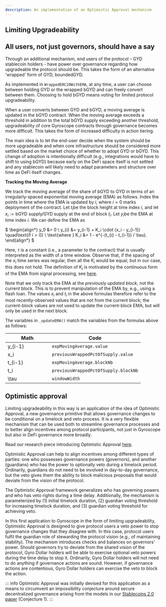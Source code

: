 ```yaml
---
description: An implementation of an Optimistic Approval mechanism
---
```


## Limiting Upgradeability

## All users, not just governors, should have a say

Through an additional mechanism, end users of the protocol - GYD stablecoin holders - have  power over governance regarding how upgradeable the protocol should be. This takes the form of an alternative 'wrapped' form of GYD, boundedGYD.

As implemented in `WrappedERC20WithEMA`, at any time, a user can choose between holding GYD or the wrapped bGYD and can freely convert between them. Choosing to hold bGYD means voting for limited protocol upgradeability.&#x20;

When a user converts between GYD and bGYD, a moving average is updated in the bGYD contract. When the moving average exceeds a threshold in addition to the total bGYD supply exceeding another threshold, upgradeability of core Gyroscope contracts through governance becomes more difficult. This takes the form of increased difficulty in action tiering.

The main idea is to let the end-user decide when the system should be more upgradeable and when core infrastructure should be considered more settled based on the market choice of whether to adopt GYD or bGYD. This change of adoption is intentionally difficult (e.g., integrations would have to shift to using bGYD) because early on the DeFi space itself is not settled and any stablecoin will likely need to adapt parameters and structure over time as DeFi itself changes.

**Tracking the Moving Average**

We track the moving average of the share of bGYD to GYD in terms of an irregularly-spaced exponential moving average (EMA) as follows. Index the points in time where the EMA is updated by $i$, where $i=0$ marks deployment of the contract. Let $t_i$be the block height at time index $i$, and let $x_i := \text{bGYD supply}/\text{GYD supply}$ at the end of block $t_i$. Let $y_i$be the EMA at time index $i$. We can define the EMA as

$
\begin{align*} y_0 &= 0 \\ y_{i} &= y_{i-1} + K_i \cdot (x_i - y_{i-1}) \quad\text{if $i > 0$} \\ \text{where } K_i &= 1 - e^{-(t_{i} - t_{i-1}) / \tau}. \end{align*}
$

Here, $\tau$ is a constant (i.e., a parameter to the contract) that is usually interpreted as the width of a time window. Observe that, if the spacing of the $x_i$ time series was regular, then all the $K_i$ would be equal, but in our case, this does not hold. The definition of $K_i$ is motivated by the continuous form of the EMA from signal processing, see [here](https://stackoverflow.com/a/1027808/266614).

Note that we only track the EMA at the _previously updated block_, not the current block. This is to prevent manipulation of the EMA by, e.g., using a flash loan. The values $x_i$ and $t_i$ in the above formulas therefore refer to the most recently-observed values that are not from the current block; the current-block values are not used to update the current-block EMA, but will only be used in the next block.

The variables in `_updateEMA()` match the variables from the formulas above as follows:

<table><thead><tr><th width="127">Math</th><th>Code</th></tr></thead><tbody><tr><td><span class="math">y_{i-1}</span></td><td><code>expMovingAverage.value</code></td></tr><tr><td><span class="math">x_i</span></td><td><code>previousWrappedPctOfSupply.value</code></td></tr><tr><td><span class="math">t_{i-1}</span></td><td><code>expMovingAverage.blockNb</code></td></tr><tr><td><span class="math">t_i</span></td><td><code>previousWrappedPctOfSupply.blockNb</code></td></tr><tr><td><span class="math">\tau</span></td><td><code>windowWidth</code></td></tr></tbody></table>



## Optimistic approval

Limiting upgradeability in this way is an application of the idea of Optimistic Approval, a new governance primitive that allows governance changes to be conditional on a timelock and veto process. It is a very flexible mechanism that can be used both to streamline governance processes and to better align incentives among protocol participants, not just in Gyroscope but also in DeFi governance more broadly.

Read our research piece introducing Optimistic Approval [here](https://ournetwork.substack.com/p/our-network-deep-dive-2).

Optimistic Approval can help to align incentives among different types of parties: one who possesses governance powers (governors), and another (guardians) who has the power to optionally veto during a timelock period. Ordinarily, guardians do not need to be involved in day-to-day governance, but the veto gives them the ability to block malicious proposals that would deviate from the vision of the protocol.

The Optimistic Approval framework generalizes who has governing powers and who has veto rights during a time delay. Additionally, the mechanism is parameterized by (1) initial timelock duration, (2) guardian voting threshold for increasing timelock duration, and (3) guardian voting threshold for achieving veto.

In this first application to Gyroscope in the form of limiting upgradeability, Optimistic Approval is designed to give protocol users a veto power to stop governance changes that they disagree with. In this case, protocol users fulfil the guardian role of stewarding the protocol vision (e.g., of maintaining stability). The mechanism introduces checks and balances on governors' power. Should governors try to deviate from the shared vision of the protocol, Gyro Dollar holders will be able to exercise optional veto powers during the time delay to stop it. Ordinarily, Gyro Dollar holders will not need to do anything if governance actions are sound. However, if governance actions are contentious, Gyro Dollar holders can exercise the veto to block the action.

::: info
Optimistic Approval was initially devised for this application as a means to circumvent an impossibility conjecture around secure decentralized governance arising from the models in our [Stablecoins 2.0 paper](https://arxiv.org/abs/2006.12388) (Conjecture 1).
:::

